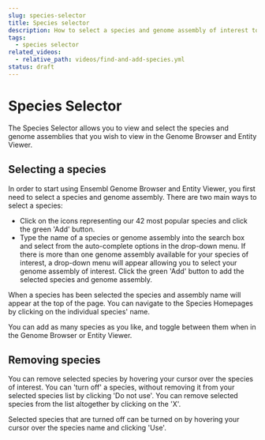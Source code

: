 ```yaml
---
slug: species-selector
title: Species selector
description: How to select a species and genome assembly of interest to visualise in the genome browser and entitiy viewer
tags:
  - species selector
related_videos:
  - relative_path: videos/find-and-add-species.yml
status: draft
---
```


# Species Selector

The Species Selector allows you to view and select the species and genome assemblies that you wish to view in the Genome Browser and Entity Viewer.

## Selecting a species

In order to start using Ensembl Genome Browser and Entity Viewer, you first need to select a species and genome assembly. There are two main ways to select a species:

- Click on the icons representing our 42 most popular species and click the green 'Add' button.
- Type the name of a species or genome assembly into the search box and select from the auto-complete options in the drop-down menu. If there is more than one genome assembly available for your species of interest, a drop-down menu will appear allowing you to select your genome assembly of interest. Click the green 'Add' button to add the selected species and genome assembly.

When a species has been selected the species and assembly name will appear at the top of the page. You can navigate to the Species Homepages by clicking on the individual species' name. 

You can add as many species as you like, and toggle between them when in the Genome Browser or Entity Viewer.

## Removing species

You can remove selected species by hovering your cursor over the species of interest. You can 'turn off' a species, without removing it from your selected species list by clicking 'Do not use'. You can remove selected species from the list altogether by clicking on the 'X'.

Selected species that are turned off can be turned on by hovering your cursor over the species name and clicking 'Use'.
